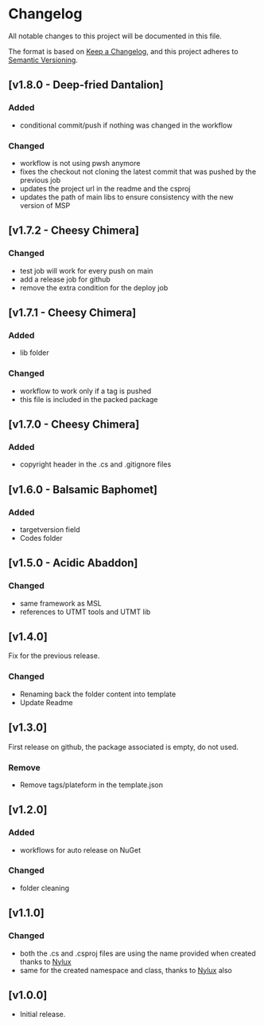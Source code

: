 # Changelog

All notable changes to this project will be documented in this file.

The format is based on [Keep a Changelog](https://keepachangelog.com/en/1.0.0/),
and this project adheres to [Semantic Versioning](https://semver.org/spec/v2.0.0.html).

## [v1.8.0 - Deep-fried Dantalion]

### Added

- conditional commit/push if nothing was changed in the workflow

### Changed

- workflow is not using pwsh anymore
- fixes the checkout not cloning the latest commit that was pushed by the previous job
- updates the project url in the readme and the csproj
- updates the path of main libs to ensure consistency with the new version of MSP

## [v1.7.2 - Cheesy Chimera]

### Changed 

- test job will work for every push on main
- add a release job for github
- remove the extra condition for the deploy job

## [v1.7.1 - Cheesy Chimera]

### Added

- lib folder

### Changed 

- workflow to work only if a tag is pushed
- this file is included in the packed package

## [v1.7.0 - Cheesy Chimera]

### Added

- copyright header in the .cs and .gitignore files

## [v1.6.0 - Balsamic Baphomet]

### Added

- targetversion field
- Codes folder

## [v1.5.0 - Acidic Abaddon]

### Changed

- same framework as MSL
- references to UTMT tools and UTMT lib

## [v1.4.0]

Fix for the previous release.

### Changed

- Renaming back the folder content into template
- Update Readme

## [v1.3.0]

First release on github, the package associated is empty, do not used.

### Remove

- Remove tags/plateform in the template.json

## [v1.2.0]

### Added

- workflows for auto release on NuGet

### Changed

- folder cleaning

## [v1.1.0]

### Changed

- both the .cs and .csproj files are using the name provided when created thanks to [Nylux](https://github.com/Nylux)
- same for the created namespace and class, thanks to [Nylux](https://github.com/Nylux) also

## [v1.0.0]

- Initial release.